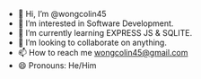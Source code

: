 - 👋 Hi, I’m @wongcolin45
- 👀 I’m interested in Software Development.
- 🌱 I’m currently learning EXPRESS JS & SQLITE.
- 💞️ I’m looking to collaborate on anything.
- 📫 How to reach me wongcolin45@gmail.com
- 😄 Pronouns: He/Him

<!---
wongcolin45/wongcolin45 is a ✨ special ✨ repository because its `README.md` (this file) appears on your GitHub profile.
You can click the Preview link to take a look at your changes.
--->
